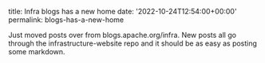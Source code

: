 title: Infra blogs has a new home
date: '2022-10-24T12:54:00+00:00'
permalink: blogs-has-a-new-home

Just moved posts over from blogs.apache.org/infra. New posts all go through the infrastructure-website repo and it should be as easy as posting some markdown.


